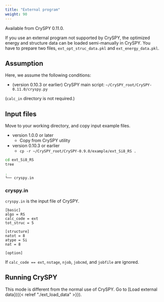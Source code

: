 ```yaml
---
title: "External program"
weight: 90
---
```


Available from CrySPY 0.11.0.

If you use an external program not supported by CrySPY, the optimized energy and structure data can be loaded semi-manually in CrySPY.
You have to prepare two files, `ext_opt_struc_data.pkl` and `ext_energy_data.pkl`.




## Assumption

Here, we assume the following conditions:

- (version 0.10.3 or earlier) CrySPY main script: `~/CrySPY_root/CrySPY-0.11.0/cryspy.py`

(`calc_in` directory is not required.)

## Input files
Move to your working directory, and copy input example files.

- version 1.0.0 or later
  - Copy from CrySPY utility
- version 0.10.3 or earlier
  - `cp -r ~/CrySPY_root/CrySPY-0.9.0/example/ext_Si8_RS .`

``` zsh
cd ext_Si8_RS
tree
```
``` zsh
.
└── cryspy.in
```


### cryspy.in
`cryspy.in` is the input file of CrySPY.

```
[basic]
algo = RS
calc_code = ext
tot_struc = 5

[structure]
natot = 8
atype = Si
nat = 8

[option]
```

If `calc_code == ext`, `nstage`, `njob`, `jobcmd`, and `jobfile` are ignored.






## Running CrySPY

This mode is different from the normal use of CrySPY.
Go to [Load external data]({{< relref "./ext_load_data" >}}).
